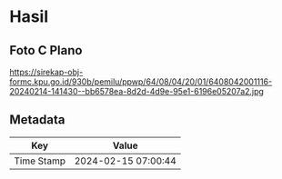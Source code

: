 # Hasil

## Foto C Plano

https://sirekap-obj-formc.kpu.go.id/930b/pemilu/ppwp/64/08/04/20/01/6408042001116-20240214-141430--bb6578ea-8d2d-4d9e-95e1-6196e05207a2.jpg


## Metadata

| Key        | Value               |
| ---------- | ------------------- |
| Time Stamp | 2024-02-15 07:00:44 |



